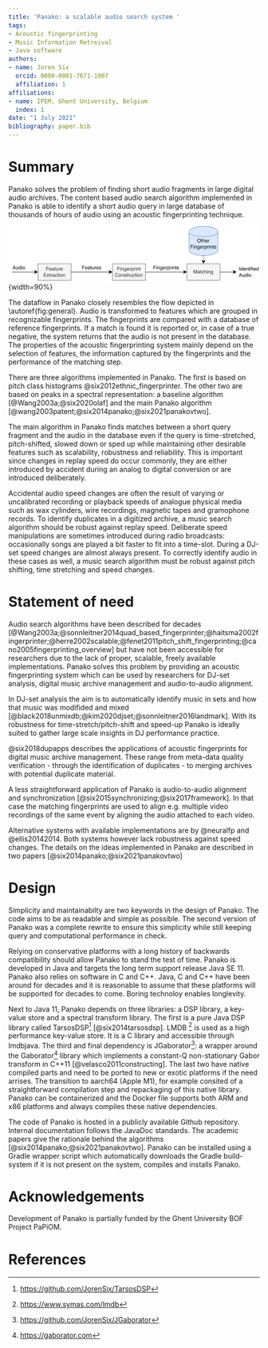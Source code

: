 ```yaml
---
title: 'Panako: a scalable audio search system '
tags:
- Acoustic fingerprinting
- Music Information Retreival
- Java software
authors:
- name: Joren Six
  orcid: 0000-0001-7671-1907
  affiliation: 1
affiliations:
- name: IPEM, Ghent University, Belgium
  index: 1
date: "1 July 2021"
bibliography: paper.bib
---
```



# Summary

Panako solves the problem of finding short audio fragments in large digital audio archives. The content based audio search algorithm implemented in Panako is able to identify a short audio query in large database of thousands of hours of audio using an acoustic fingerprinting technique. 

![A general acoustic fingerprinting system. Features are extracted from audio and combined into fingerprints. The fingerprints are matched with fingerprints in a reference database. Finally a match is reported.\label{fig:general}](resources/media/general_acoustic_fingerprinting_schema.png){width=90%}

The dataflow in Panako closely resembles the flow depicted in \autoref{fig:general}. Audio is transformed to features which are grouped in recognizable fingerprints. The fingerprints are compared with a database of reference fingerprints. If a match is found it is reported or, in case of a true negative, the system returns that the audio is not present in the database. The properties of the acoustic fingerprinting system mainly depend on the selection of features, the information captured by the fingerprints and the performance of the matching step.

There are three algorithms implemented in Panako. The first is based on pitch class histograms @six2012ethnic_fingerprinter. The other two are based on peaks in a spectral representation: a baseline algorithm [@Wang2003a;@six2020olaf] and the main Panako algorithm [@wang2003patent;@six2014panako;@six2021panakovtwo].

The main algorithm in Panako finds matches between a short query fragment and the audio in the database even if the query is time-stretched, pitch-shifted, slowed down or sped up while maintaining other desirable features such as scalability, robustness and reliability. This is important since changes in replay speed do occur commonly, they are either introduced by accident during an analog to digital conversion or are introduced deliberately. 

Accidental audio speed changes are often the result of varying or uncalibrated recording or playback speeds of analogue physical media such as wax cylinders, wire recordings, magnetic tapes and gramophone records. To identify duplicates in a digitized archive, a music search algorithm should be robust against replay speed. Deliberate speed manipulations are sometimes introduced during radio broadcasts: occasionally songs are played a bit faster to fit into a time-slot. During a DJ-set speed changes are almost always present. To correctly identify audio in these cases as well, a music search algorithm must be robust against pitch shifting, time stretching and speed changes.


# Statement of need

Audio search algorithms have been described for decades [@Wang2003a;@sonnleitner2014quad_based_fingerprinter;@haitsma2002fingerprinter;@herre2002scalable;@fenet2011pitch_shift_fingerprinting;@cano2005fingerprinting_overview] but have not been accessible for researchers due to the lack of proper, scalable, freely available implementations. Panako solves this problem by providing an acoustic fingerprinting system which can be used by researchers for DJ-set analysis, digital music archive management and audio-to-audio alignment.

In DJ-set analysis the aim is to automatically identify music in sets and how that music was modifided and mixed [@black2018unmixdb;@kim2020djset;@sonnleitner2016landmark]. With its robustness for time-stretch/pitch-shift and speed-up Panako is ideally suited to gather large scale insights in DJ performance practice.

@six2018dupapps describes the applications of acoustic fingerprints for digital music archive management. These range from meta-data quality verification - through the identification of duplicates - to merging archives with potential duplicate material.

A less straightforward application of Panako is audio-to-audio alignment and synchronization [@six2015synchronizing;@six2017framework]. In that case the matching fingerprints are used to align e.g. multiple video recordings of the same event by aligning the audio attached to each video.

Alternative systems with available implementations are by @neuralfp and @ellis20142014. Both systems however lack robustness against speed changes. The details on the ideas implemented in Panako are described in two papers [@six2014panako;@six2021panakovtwo]

# Design

Simplicity and maintainabilty are two keywords in the design of Panako. The code aims to be as readable and simple as possible. The second version of Panako was a complete rewrite to ensure this simplicity while still keeping query and computational performance in check.

Relying on conservative platforms with a long history of backwards compatibility should allow Panako to stand the test of time. Panako is developed in Java and targets the long term support release Java SE 11. Panako also relies on software in C and C++. Java, C and C++ have been around for decades and it is reasonable to assume that these platforms will be supported for decades to come. Boring technoloy enables longlevity. 

Next to Java 11, Panako depends on three libraries: a DSP library, a key-value store and a spectral transform library. The first is a pure Java DSP library called TarsosDSP[^1] [@six2014tarsosdsp]. LMDB [^2] is used as a high performance key-value store. It is a C library and accessible through lmdbjava. The third and final dependency is JGaborator[^3]: a wrapper around the Gaborator[^4] library which implements a constant-Q non-stationary Gabor transform in C++11 [@velasco2011constructing]. The last two have native compiled parts and need to be ported to new or exotic platforms if the need arrises. The transition to aarch64 (Apple M1), for example consited of a straightforward compilation step and repackaging of this native library. Panako can be containerized and the Docker file supports both ARM and x86 platforms and always compiles these native dependencies.

The code of Panako is hosted in a publicly available Github repository. Internal documentation follows the JavaDoc standards. The academic papers give the rationale behind the algorithms [@six2014panako;@six2021panakovtwo]. Panako can be installed using a Gradle wrapper script which automatically downloads the Gradle build-system if it is not present on the system, compiles and installs Panako.

[^1]:<https://github.com/JorenSix/TarsosDSP>
[^2]:<https://www.symas.com/lmdb>
[^3]:<https://github.com/JorenSix/JGaborator>
[^4]:<https://gaborator.com>

# Acknowledgements

Development of Panako is partially funded by the Ghent University BOF Project PaPiOM.

# References



